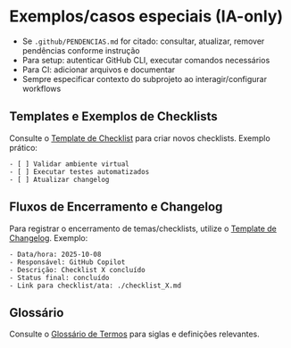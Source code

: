 
# Exemplos/casos especiais (IA-only)

- Se `.github/PENDENCIAS.md` for citado: consultar, atualizar, remover pendências conforme instrução
- Para setup: autenticar GitHub CLI, executar comandos necessários
- Para CI: adicionar arquivos e documentar
- Sempre especificar contexto do subprojeto ao interagir/configurar workflows

## Templates e Exemplos de Checklists

Consulte o [Template de Checklist](../../TEMPLATE_CHECKLIST.md) para criar novos checklists. Exemplo prático:

```
- [ ] Validar ambiente virtual
- [ ] Executar testes automatizados
- [ ] Atualizar changelog
```

## Fluxos de Encerramento e Changelog

Para registrar o encerramento de temas/checklists, utilize o [Template de Changelog](./template_changelog.md). Exemplo:

```
- Data/hora: 2025-10-08
- Responsável: GitHub Copilot
- Descrição: Checklist X concluído
- Status final: concluído
- Link para checklist/ata: ./checklist_X.md
```

## Glossário

Consulte o [Glossário de Termos](./glossario.md) para siglas e definições relevantes.
